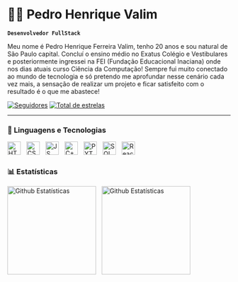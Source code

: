 # 👨‍💻 Pedro Henrique Valim

**`Desenvolvedor FullStack`** 

Meu nome é Pedro Henrique Ferreira Valim, tenho 20 anos e sou natural de São Paulo capital. Concluí o ensino médio no Exatus Colégio e Vestibulares e posteriormente ingressei na FEI (Fundação Educacional Inaciana) onde nos dias atuais curso Ciência da Computação! Sempre fui muito conectado ao mundo de tecnologia e só pretendo me aprofundar nesse cenário cada vez mais, a sensação de realizar um projeto e ficar satisfeito com o resultado é o que me abastece! 

<p align="left">
      <a href="https://github.com/PedroHValim?tab=followers">
         <img alt="Seguidores" 
         title="Me siga no Github!" 
         src="https://custom-icon-badges.demolab.com/github/followers/PedroHValim?color=236ad3&labelColor=1155ba&style=for-the-badge&logo=github&label=seguidores&logoColor=white"/></a>
      <a href="https://github.com/PedroHValim?tab=repositories&sort=stargazers">
         <img alt="Total de estrelas" 
         title="Total de estrelas no GitHub" 
         src="https://custom-icon-badges.demolab.com/github/stars/PedroHValim?color=55960c&style=for-the-badge&labelColor=488207&logo=star&label=estrelas"/></a>
   </p>

---

### 🤖 Linguagens e Tecnologias


<img
    align="left"
    alt="HTML"
    title="HTML"
    width="30px"
    style="padding-right: 10px"
    src="https://cdn.jsdelivr.net/gh/devicons/devicon@latest/icons/html5/html5-original.svg" 
/>

<img
    align="left"
    alt="CSS"
    title="CSS"
    width="30px"
    style="padding-right: 10px"
    src="https://cdn.jsdelivr.net/gh/devicons/devicon@latest/icons/css3/css3-original.svg" 
/>

<img
    align="left"
    alt="JS"
    title="JavaScript"
    width="30px"
    style="padding-right: 10px"
    src="https://cdn.jsdelivr.net/gh/devicons/devicon@latest/icons/javascript/javascript-original.svg" 
/>

<img
    align="left"
    alt="C++"
    title="C++"
    width="30px"
    style="padding-right: 10px"
    src="https://cdn.jsdelivr.net/gh/devicons/devicon@latest/icons/cplusplus/cplusplus-original.svg" 
/>

<img
    align="left"
    alt="PYTHON"
    title="PYTHON"
    width="30px"
    style="padding-right: 10px"
    src="https://cdn.jsdelivr.net/gh/devicons/devicon@latest/icons/python/python-original.svg" 
/>


<img
    align="left"
    alt="SQL"
    title="SQLPOSTGRE"
    width="30px"
    style="padding-right: 10px"
    src="https://cdn.jsdelivr.net/gh/devicons/devicon@latest/icons/postgresql/postgresql-original.svg" 
/>

<img
    align="left"
    alt="React"
    title="React"
    width="30px"
    style="padding-right: 10px"
    src="https://cdn.jsdelivr.net/gh/devicons/devicon@latest/icons/react/react-original.svg" 
/>

<br/>
<br/>

### 📊 Estatísticas


<p>
    <img
        align="left"
        alt="Github Estatísticas"
        height="200"
        style="padding-right: 10px;"
        src="https://github-readme-stats.vercel.app/api?username=PedroHValim&show_icons=true&theme=merko&include_all_comits=true&locale=pt-br"
    />

<img
        align="left"
        alt="Github Estatísticas"
        height="200"
        style="padding-right: 10px;"
        src="https://github-readme-stats.vercel.app/api/top-langs/?username=PedroHValim&theme=merko&layout=compact&custom_title=Linguagens&langs_count=7"
    />
</p>
